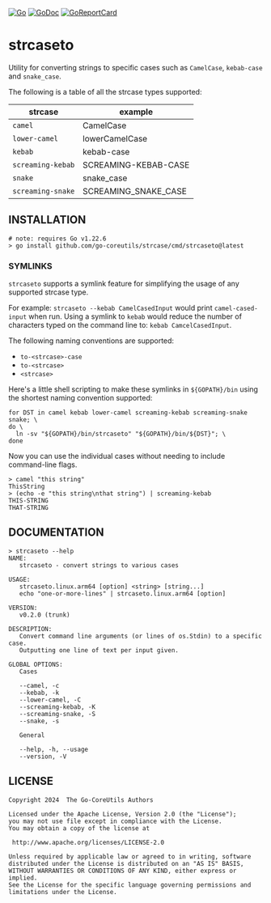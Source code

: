 [![Go](https://img.shields.io/badge/Go-v1.22.6-blue.svg)](https://go.dev)
[![GoDoc](https://img.shields.io/badge/godoc-reference-blue.svg)](https://pkg.go.dev/github.com/go-coreutils/strcaseto)
[![GoReportCard](https://goreportcard.com/badge/github.com/go-coreutils/strcaseto)](https://goreportcard.com/report/github.com/go-coreutils/strcaseto)

# strcaseto

Utility for converting strings to specific cases such as `CamelCase`,
`kebab-case` and `snake_case`.

The following is a table of all the strcase types supported:

| strcase            | example              |
| ------------------ | -------------------- |
| `camel`            | CamelCase            |
| `lower-camel`      | lowerCamelCase       |
| `kebab`            | kebab-case           |
| `screaming-kebab`  | SCREAMING-KEBAB-CASE |
| `snake`            | snake_case           |
| `screaming-snake`  | SCREAMING_SNAKE_CASE |

## INSTALLATION

``` shell
# note: requires Go v1.22.6
> go install github.com/go-coreutils/strcase/cmd/strcaseto@latest
```

### SYMLINKS

`strcaseto` supports a symlink feature for simplifying the usage of any
supported strcase type.

For example: `strcaseto --kebab CamelCasedInput` would print `camel-cased-input`
when run. Using a symlink to `kebab` would reduce the number of characters typed
on the command line to: `kebab CamcelCasedInput`.

The following naming conventions are supported:

- `to-<strcase>-case`
- `to-<strcase>`
- `<strcase>`

Here's a little shell scripting to make these symlinks in `${GOPATH}/bin` using
the shortest naming convention supported:

``` shell
for DST in camel kebab lower-camel screaming-kebab screaming-snake snake; \
do \
  ln -sv "${GOPATH}/bin/strcaseto" "${GOPATH}/bin/${DST}"; \
done
```

Now you can use the individual cases without needing to include command-line
flags.

```
> camel "this string"
ThisString
> (echo -e "this string\nthat string") | screaming-kebab
THIS-STRING
THAT-STRING
```

## DOCUMENTATION

``` shell
> strcaseto --help
NAME:
   strcaseto - convert strings to various cases

USAGE:
   strcaseto.linux.arm64 [option] <string> [string...]
   echo "one-or-more-lines" | strcaseto.linux.arm64 [option]

VERSION:
   v0.2.0 (trunk)

DESCRIPTION:
   Convert command line arguments (or lines of os.Stdin) to a specific case.
   Outputting one line of text per input given.

GLOBAL OPTIONS:
   Cases

   --camel, -c
   --kebab, -k
   --lower-camel, -C
   --screaming-kebab, -K
   --screaming-snake, -S
   --snake, -s

   General

   --help, -h, --usage
   --version, -V
```

## LICENSE

```
Copyright 2024  The Go-CoreUtils Authors

Licensed under the Apache License, Version 2.0 (the "License");
you may not use file except in compliance with the License.
You may obtain a copy of the license at

 http://www.apache.org/licenses/LICENSE-2.0

Unless required by applicable law or agreed to in writing, software
distributed under the License is distributed on an "AS IS" BASIS,
WITHOUT WARRANTIES OR CONDITIONS OF ANY KIND, either express or implied.
See the License for the specific language governing permissions and
limitations under the License.
```
